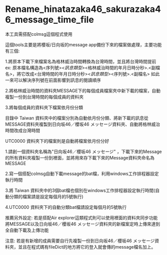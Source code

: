 # Rename_hinatazaka46_sakurazaka46_message_time_file
本工具需搭配colmsg這個程式使用

這個tools主要是將櫻坂/日向坂的message app備份下來的檔案做處理，主要功能有三個:

1.將原本下載下來檔案名為格林威治時間轉換為台灣時間，並且將台灣時間提前
ex: 原本檔名構造為<序列號>_<訊息類型>_<格林威治時間的年月日時分秒>.<副檔名>，將它改成<台灣時間的年月日時分秒>_<訊息類型>_<序列號>.<副檔名> 如此一來可以解決序列號在前面影響到訊息的閱讀順序

2.將格林威治時間的資料夾MESSAGE下的每個成員檔案夾中新下載的檔案，自動複製一份到台灣時間的每個成員的資料夾

3.將每個成員的資料夾下檔案依月份分類

目錄中 Taiwan 資料夾中的檔案分別為自動依月份分類、將新下載的訊息從MESSAGE資料夾複製到日向坂46／櫻坂46 メッセージ資料夾、自動將格林威治時間改成台灣時間

UTC0000 資料夾下的檔案則是自動將檔案依月份分好


1.請創一個資料夾名稱為"日向坂46／櫻坂46 メッセージ" ，下載下來的Message的所有資料夾複製一份到裡面，並將用來存下載下來的Message資料夾命名為MESSAGE

2.寫一個搭配colmsg自動下載message的bat檔，利用windows工作排程器設定執行時間

3.將 Taiwan 資料夾中的3個bat檔也個別在windows工作排程器設定執行時間(自動分類的檔案請是設定每個月的5號執行)

4.UTC0000 資料夾下的自動分類bat檔請設定每個月的5號執行

推薦另外設定: 若是搭配Air explorer這類程式則可以使用裡面的資料夾同步功能將MESSAGE以及日向坂46／櫻坂46 メッセージ資料夾的新檔案定時上傳來達到全自動下載及上傳功能

注意: 若是有新增的成員需要自行先複製一份到日向坂46／櫻坂46 メッセージ資料夾，並且在程式碼有fileDict的地方將它的登入就會傳的message檔名加上。